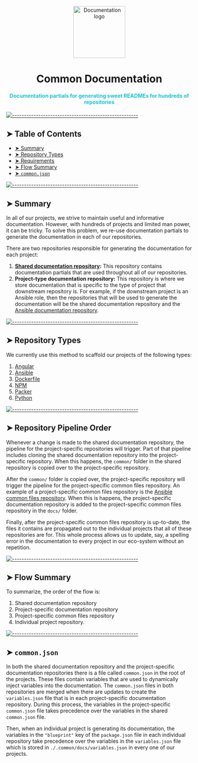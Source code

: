 <div align="center">
  <center>
    <a href="https://gitlab.com/megabyte-labs/documentation">
      <img width="140" height="140" alt="Documentation logo" src="https://gitlab.com/megabyte-labs/documentation/shared/-/raw/master/logo.png" />
    </a>
  </center>
</div>
<div align="center">
  <center><h1>Common Documentation</h1></center>
  <center><h4 style="color: #18c3d1;">Documentation partials for generating sweet READMEs for hundreds of repositories</h4></center>
</div>

[![-----------------------------------------------------](https://gitlab.com/megabyte-labs/assets/-/raw/master/png/aqua-divider.png)](#-table-of-contents)

## ➤ Table of Contents

- [➤ Summary](#-summary)
- [➤ Repository Types](#-repository-types)
- [➤ Requirements](#-repository-pipeline-order)
- [➤ Flow Summary](#-flow-summary)
- [➤ `common.json`](#-common-json)

[![-----------------------------------------------------](https://gitlab.com/megabyte-labs/assets/-/raw/master/png/aqua-divider.png)](#-summary)

## ➤ Summary

In all of our projects, we strive to maintain useful and informative documentation. However, with hundreds of projects and limited man power, it can be tricky. To solve this problem, we re-use documentation partials to generate the documentation in each of our repositories.

There are two repositories responsible for generating the documentation for each project:

1. **[Shared documentation repository](https://gitlab.com/megabyte-labs/documentation/shared):** This repository contains documentation partials that are used throughout all of our repositories.
2. **Project-type documentation repository:** This repository is where we store documentation that is specific to the type of project that downstream repository is. For example, if the downstream project is an Ansible role, then the repositories that will be used to generate the documentation will be the shared documentation repository and the [Ansible documentation repository](https://gitlab.com/megabyte-labs/documentation/ansible).

[![-----------------------------------------------------](https://gitlab.com/megabyte-labs/assets/-/raw/master/png/aqua-divider.png)](#-repository-types)

## ➤ Repository Types

We currently use this method to scaffold our projects of the following types:

1. [Angular](https://gitlab.com/megabyte-labs/documentation/angular)
2. [Ansible](https://gitlab.com/megabyte-labs/documentation/ansible)
3. [Dockerfile](https://gitlab.com/megabyte-labs/documentation/dockerfile)
4. [NPM](https://gitlab.com/megabyte-labs/documentation/npm)
5. [Packer](https://gitlab.com/megabyte-labs/documentation/packer)
6. [Python](https://gitlab.com/megabyte-labs/documentation/python)

[![-----------------------------------------------------](https://gitlab.com/megabyte-labs/assets/-/raw/master/png/aqua-divider.png)](#-repository-pipeline-order)

## ➤ Repository Pipeline Order

Whenever a change is made to the shared documentation repository, the pipeline for the project-specific repositories will trigger. Part of that pipeline includes cloning the shared documentation repository into the project-specific repository. When this happens, the `common/` folder in the shared repository is copied over to the project-specific repository.

After the `common/` folder is copied over, the project-specific repository will trigger the pipeline for the project-specific common files repository. An example of a project-specific common files repository is the [Ansible common files repository](https://gitlab.com/megabyte-labs/common/ansible). When this is happens, the project-specific documentation repository is added to the project-specific common files repository in the `docs/` folder.

Finally, after the project-specific common files repository is up-to-date, the files it contains are propagated out to the individual projects that all of these repositories are for. This whole process allows us to update, say, a spelling error in the documentation to every project in our eco-system without an repetition.

[![-----------------------------------------------------](https://gitlab.com/megabyte-labs/assets/-/raw/master/png/aqua-divider.png)](#-flow-summary)

## ➤ Flow Summary

To summarize, the order of the flow is:

1. Shared documentation repository
2. Project-specific documentation repository
3. Project-specific common files repository
4. Individual project repository.


[![-----------------------------------------------------](https://gitlab.com/megabyte-labs/assets/-/raw/master/png/aqua-divider.png)](#-common-json)

## ➤ `common.json`

In both the shared documentation repository and the project-specific documentation repositories there is a file called `common.json` in the root of the projects. These files contain variables that are used to dynamically inject variables into the documentation. The `common.json` files in both repositories are merged when there are updates to create the `variables.json` file that is in each project-specific documentation repository. During this process, the variables in the project-specific `common.json` file takes precedence over the variables in the shared `common.json` file.

Then, when an individual project is generating its documentation, the variables in the `"blueprint"` key of the `package.json` file in each individual repository take precedence over the variables in the `variables.json` file which is stored in `./.common/docs/variables.json` in every one of our projects.
